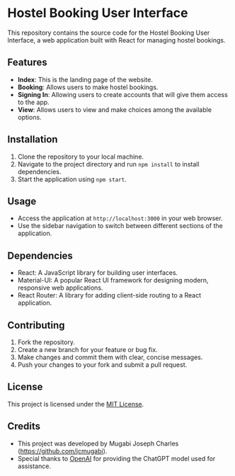 # Hostel Booking User Interface

This repository contains the source code for the Hostel Booking User Interface, a web application built with React for managing hostel bookings.

## Features

- **Index**: This is the landing page of the website.
- **Booking**: Allows users to make hostel bookings.
- **Signing In**: Allowing users to create accounts that will give them access to the app.
- **View**: Allows users to view and make choices among the available options.
## Installation

1. Clone the repository to your local machine.
2. Navigate to the project directory and run `npm install` to install dependencies.
3. Start the application using `npm start`.

## Usage

- Access the application at `http://localhost:3000` in your web browser.
- Use the sidebar navigation to switch between different sections of the application.

## Dependencies

- React: A JavaScript library for building user interfaces.
- Material-UI: A popular React UI framework for designing modern, responsive web applications.
- React Router: A library for adding client-side routing to a React application.

## Contributing

1. Fork the repository.
2. Create a new branch for your feature or bug fix.
3. Make changes and commit them with clear, concise messages.
4. Push your changes to your fork and submit a pull request.

## License

This project is licensed under the [MIT License](LICENSE).

## Credits

- This project was developed by Mugabi Joseph Charles (https://github.com/jcmugabi).
- Special thanks to [OpenAI](https://openai.com/) for providing the ChatGPT model used for assistance.
